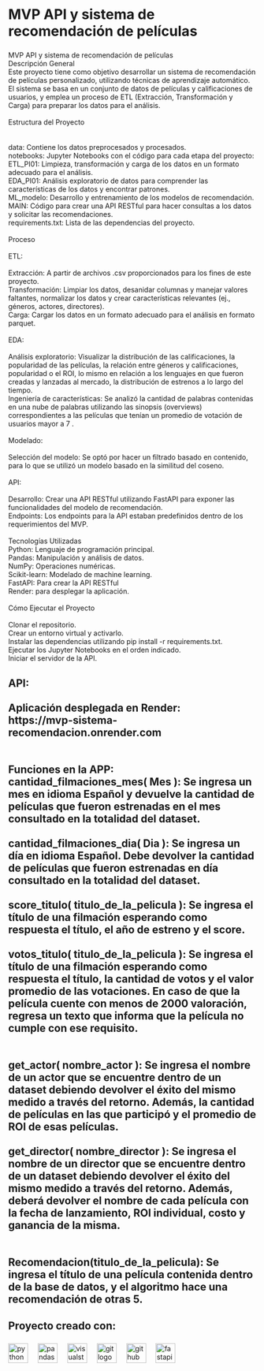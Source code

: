 <h1 align="left">MVP API y sistema de recomendación de películas</h1>

###

<p align="left">MVP API y sistema de recomendación de películas<br>Descripción General<br>Este proyecto tiene como objetivo desarrollar un sistema de recomendación de películas personalizado, utilizando técnicas de aprendizaje automático. El sistema se basa en un conjunto de datos de películas y calificaciones de usuarios, y emplea un proceso de ETL (Extracción, Transformación y Carga) para preparar los datos para el análisis.<br><br>Estructura del Proyecto<br><br><br>data: Contiene los datos preprocesados y procesados.<br>notebooks: Jupyter Notebooks con el código para cada etapa del proyecto:<br>ETL_PI01: Limpieza, transformación y carga de los datos en un formato adecuado para el análisis.<br>EDA_PI01: Análisis exploratorio de datos para comprender las características de los datos y encontrar patrones.<br>ML_modelo: Desarrollo y entrenamiento de los modelos de recomendación.<br>MAIN: Código para crear una API RESTful para hacer consultas a los datos y solicitar las recomendaciones.<br>requirements.txt: Lista de las dependencias del proyecto.<br><br>Proceso<br><br>ETL:<br><br>Extracción: A partir de archivos .csv proporcionados para los fines de este proyecto.<br>Transformación: Limpiar los datos, desanidar columnas y manejar valores faltantes, normalizar los datos y crear características relevantes (ej., géneros, actores, directores).<br>Carga: Cargar los datos en un formato adecuado para el análisis en formato parquet.<br><br>EDA:<br><br>Análisis exploratorio: Visualizar la distribución de las calificaciones, la popularidad de las películas, la relación entre géneros y calificaciones, popularidad o el ROI, lo mismo en relación a los lenguajes en que fueron creadas y lanzadas al mercado, la distribución de estrenos a lo largo del tiempo.<br>Ingeniería de características: Se analizó la cantidad de palabras contenidas en una nube de palabras utilizando las sinopsis (overviews) correspondientes a las películas que tenían un promedio de votación de usuarios mayor a 7 .<br><br>Modelado:<br><br>Selección del modelo: Se optó por hacer un filtrado basado en contenido, para lo que se utilizó un modelo basado en la similitud del coseno.<br><br>API:<br><br>Desarrollo: Crear una API RESTful utilizando FastAPI para exponer las funcionalidades del modelo de recomendación.<br>Endpoints: Los endpoints para la API estaban predefinidos dentro de los requerimientos del MVP.<br><br>Tecnologías Utilizadas<br>Python: Lenguaje de programación principal.<br>Pandas: Manipulación y análisis de datos.<br>NumPy: Operaciones numéricas.  <br>Scikit-learn: Modelado de machine learning.<br>FastAPI: Para crear la API RESTful<br>Render: para desplegar la aplicación.<br><br>Cómo Ejecutar el Proyecto<br><br>Clonar el repositorio.<br>Crear un entorno virtual y activarlo.<br>Instalar las dependencias utilizando pip install -r requirements.txt.<br>Ejecutar los Jupyter Notebooks en el orden indicado.<br>Iniciar el servidor de la API.</p>

###

<h2 align="left">API:<br><br>Aplicación desplegada en Render: <br>https://mvp-sistema-recomendacion.onrender.com<br><br><br>Funciones en la APP:<br>cantidad_filmaciones_mes( Mes ): Se ingresa un mes en idioma Español y devuelve la cantidad de películas que fueron estrenadas en el mes consultado en la totalidad del dataset.<br>         <br>cantidad_filmaciones_dia( Dia ): Se ingresa un día en idioma Español. Debe devolver la   cantidad de películas que fueron estrenadas en día consultado en la totalidad del dataset.<br>                   <br>score_titulo( titulo_de_la_pelicula ): Se ingresa el título de una filmación esperando como respuesta el título, el año de estreno y el score.<br>                   <br>votos_titulo( titulo_de_la_pelicula ): Se ingresa el título de una filmación esperando como respuesta el título, la cantidad de votos y el valor promedio de las votaciones. En caso de que la película cuente con menos de 2000 valoración, regresa un texto que informa que la película no cumple con ese requisito.<br><br><br>get_actor( nombre_actor ): Se ingresa el nombre de un actor que se encuentre dentro de un dataset debiendo devolver el éxito del mismo medido a través del retorno. Además, la cantidad de películas en las que participó y el promedio de ROI de esas películas.<br>                   <br>get_director( nombre_director ): Se ingresa el nombre de un director que se encuentre dentro de un dataset debiendo devolver el éxito del mismo medido a través del retorno. Además, deberá devolver el nombre de cada película con la fecha de lanzamiento, ROI individual, costo y ganancia de la misma.<br><br><br>Recomendacion(titulo_de_la_pelicula): Se ingresa el título de una película contenida dentro de la base de datos, y el algoritmo hace una recomendación de otras 5.</h2>

###

<p align="left"></p>

###

<h2 align="left">Proyecto creado con:</h2>

###

<div align="left">
  <img src="https://cdn.jsdelivr.net/gh/devicons/devicon/icons/python/python-original.svg" height="40" alt="python logo"  />
  <img width="12" />
  <img src="https://cdn.jsdelivr.net/gh/devicons/devicon/icons/pandas/pandas-original.svg" height="40" alt="pandas logo"  />
  <img width="12" />
  <img src="https://cdn.jsdelivr.net/gh/devicons/devicon/icons/visualstudio/visualstudio-plain.svg" height="40" alt="visualstudio logo"  />
  <img width="12" />
  <img src="https://cdn.jsdelivr.net/gh/devicons/devicon/icons/git/git-original.svg" height="40" alt="git logo"  />
  <img width="12" />
  <img src="https://cdn.jsdelivr.net/gh/devicons/devicon/icons/github/github-original.svg" height="40" alt="github logo"  />
  <img width="12" />
  <img src="https://cdn.jsdelivr.net/gh/devicons/devicon/icons/fastapi/fastapi-original.svg" height="40" alt="fastapi logo"  />
</div>

###

<br clear="both">

<div align="center">
  <img height="" src=""  />
</div>

###
